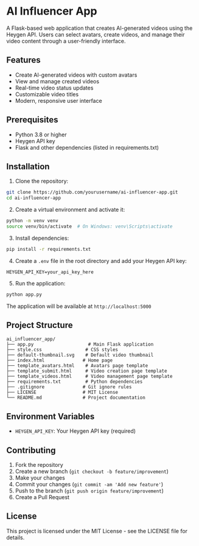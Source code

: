 # AI Influencer App

A Flask-based web application that creates AI-generated videos using the Heygen API. Users can select avatars, create videos, and manage their video content through a user-friendly interface.

## Features

- Create AI-generated videos with custom avatars
- View and manage created videos
- Real-time video status updates
- Customizable video titles
- Modern, responsive user interface

## Prerequisites

- Python 3.8 or higher
- Heygen API key
- Flask and other dependencies (listed in requirements.txt)

## Installation

1. Clone the repository:
```bash
git clone https://github.com/yourusername/ai-influencer-app.git
cd ai-influencer-app
```

2. Create a virtual environment and activate it:
```bash
python -m venv venv
source venv/bin/activate  # On Windows: venv\Scripts\activate
```

3. Install dependencies:
```bash
pip install -r requirements.txt
```

4. Create a `.env` file in the root directory and add your Heygen API key:
```
HEYGEN_API_KEY=your_api_key_here
```

5. Run the application:
```bash
python app.py
```

The application will be available at `http://localhost:5000`

## Project Structure

```
ai_influencer_app/
├── app.py                    # Main Flask application
├── style.css                # CSS styles
├── default-thumbnail.svg    # Default video thumbnail
├── index.html              # Home page
├── template_avatars.html    # Avatars page template
├── template_submit.html     # Video creation page template
├── template_videos.html     # Video management page template
├── requirements.txt         # Python dependencies
├── .gitignore              # Git ignore rules
├── LICENSE                 # MIT License
└── README.md               # Project documentation
```

## Environment Variables

- `HEYGEN_API_KEY`: Your Heygen API key (required)

## Contributing

1. Fork the repository
2. Create a new branch (`git checkout -b feature/improvement`)
3. Make your changes
4. Commit your changes (`git commit -am 'Add new feature'`)
5. Push to the branch (`git push origin feature/improvement`)
6. Create a Pull Request

## License

This project is licensed under the MIT License - see the LICENSE file for details.
